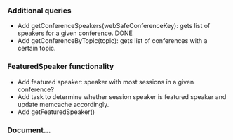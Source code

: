 ### Additional queries
* Add getConferenceSpeakers(webSafeConferenceKey): gets list of speakers for a given conference.
  DONE
* Add getConferenceByTopic(topic): gets list of conferences with a certain topic.

### FeaturedSpeaker functionality

* Add featured speaker: speaker with most sessions in a given conference?
* Add task to determine whether session speaker is featured speaker and update
  memcache accordingly.
* Add getFeaturedSpeaker()

### Document...
